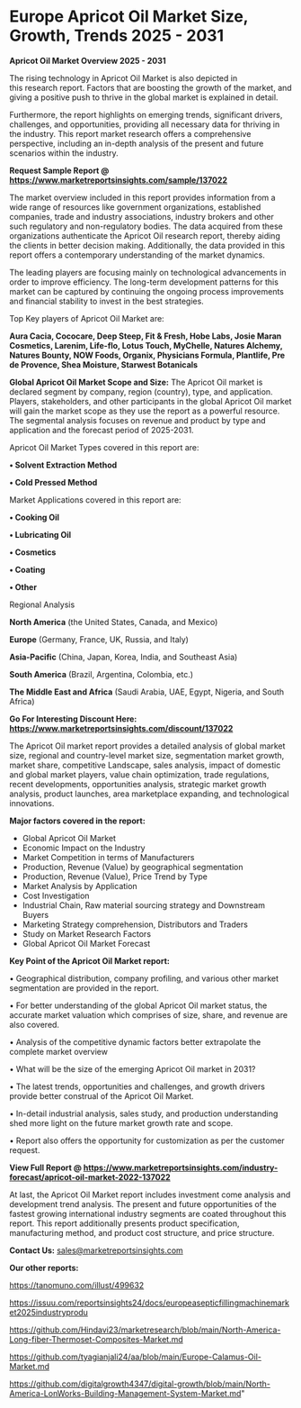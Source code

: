  # Europe Apricot Oil Market Size, Growth, Trends 2025 - 2031

<Strong> Apricot Oil Market Overview 2025 - 2031</strong>

The rising technology in Apricot Oil Market is also depicted in this research report. Factors that are boosting the growth of the market, and giving a positive push to thrive in the global market is explained in detail.

Furthermore, the report highlights on emerging trends, significant drivers, challenges, and opportunities, providing all necessary data for thriving in the industry. This report market research offers a comprehensive perspective, including an in-depth analysis of the present and future scenarios within the industry.

<strong>Request Sample Report @ <a href=https://www.marketreportsinsights.com/sample/137022>https://www.marketreportsinsights.com/sample/137022</a></strong>

The market overview included in this report provides information from a wide range of resources like government organizations, established companies, trade and industry associations, industry brokers and other such regulatory and non-regulatory bodies. The data acquired from these organizations authenticate the Apricot Oil research report, thereby aiding the clients in better decision making. Additionally, the data provided in this report offers a contemporary understanding of the market dynamics.

The leading players are focusing mainly on technological advancements in order to improve efficiency. The long-term development patterns for this market can be captured by continuing the ongoing process improvements and financial stability to invest in the best strategies.

Top Key players of Apricot Oil Market are:

<strong>Aura Cacia, Cococare, Deep Steep, Fit & Fresh, Hobe Labs, Josie Maran Cosmetics, Larenim, Life-flo, Lotus Touch, MyChelle, Natures Alchemy, Natures Bounty, NOW Foods, Organix, Physicians Formula, Plantlife, Pre de Provence, Shea Moisture, Starwest Botanicals</strong>

<strong><b>Global Apricot Oil Market Scope and Size:</b></strong>
The Apricot Oil market is declared segment by company, region (country), type, and application. Players, stakeholders, and other participants in the global Apricot Oil market will gain the market scope as they use the report as a powerful resource. The segmental analysis focuses on revenue and product by type and application and the forecast period of 2025-2031.

Apricot Oil Market Types covered in this report are:

<strong>• Solvent Extraction Method

• Cold Pressed Method</strong>

Market Applications covered in this report are:

<strong>• Cooking Oil

• Lubricating Oil

• Cosmetics

• Coating

• Other</strong> 

Regional Analysis

<strong>North America</strong> (the United States, Canada, and Mexico)

<strong>Europe</strong> (Germany, France, UK, Russia, and Italy)

<strong>Asia-Pacific</strong> (China, Japan, Korea, India, and Southeast Asia)

<strong>South America</strong> (Brazil, Argentina, Colombia, etc.)

<strong>The Middle East and Africa</strong> (Saudi Arabia, UAE, Egypt, Nigeria, and South Africa)

<strong>Go For Interesting Discount Here: <a href=https://www.marketreportsinsights.com/discount/137022>https://www.marketreportsinsights.com/discount/137022</a></strong>

The Apricot Oil market report provides a detailed analysis of global market size, regional and country-level market size, segmentation market growth, market share, competitive Landscape, sales analysis, impact of domestic and global market players, value chain optimization, trade regulations, recent developments, opportunities analysis, strategic market growth analysis, product launches, area marketplace expanding, and technological innovations.

<strong><b>Major factors covered in the report:</b></strong>
<ul>
  <li>Global Apricot Oil Market </li>
  <li>Economic Impact on the Industry</li>
  <li>Market Competition in terms of Manufacturers</li>
  <li>Production, Revenue (Value) by geographical segmentation</li>
  <li>Production, Revenue (Value), Price Trend by Type</li>
  <li>Market Analysis by Application</li>
  <li>Cost Investigation</li>
  <li>Industrial Chain, Raw material sourcing strategy and Downstream Buyers</li>
  <li>Marketing Strategy comprehension, Distributors and Traders</li>
  <li>Study on Market Research Factors</li>
  <li>Global Apricot Oil Market Forecast</li>
</ul>

<strong><b>Key Point of the Apricot Oil Market report:</b></strong>

• Geographical distribution, company profiling, and various other market segmentation are provided in the report.

• For better understanding of the global Apricot Oil market status, the accurate market valuation which comprises of size, share, and revenue are also covered.

• Analysis of the competitive dynamic factors better extrapolate the complete market overview

• What will be the size of the emerging Apricot Oil market in 2031?

• The latest trends, opportunities and challenges, and growth drivers provide better construal of the Apricot Oil Market.

• In-detail industrial analysis, sales study, and production understanding shed more light on the future market growth rate and scope.

• Report also offers the opportunity for customization as per the customer request.

<strong><b>View Full Report @ <a href=https://www.marketreportsinsights.com/industry-forecast/apricot-oil-market-2022-137022>https://www.marketreportsinsights.com/industry-forecast/apricot-oil-market-2022-137022</a></b></strong>


At last, the Apricot Oil Market report includes investment come analysis and development trend analysis. The present and future opportunities of the fastest growing international industry segments are coated throughout this report. This report additionally presents product specification, manufacturing method, and product cost structure, and price structure.

<strong>Contact Us:</strong>
sales@marketreportsinsights.com

<strong>Our other reports:</strong>

<a href=https://tanomuno.com/illust/499632>https://tanomuno.com/illust/499632</a>

<a href=https://issuu.com/reportsinsights24/docs/europeasepticfillingmachinemarket2025industryprodu>https://issuu.com/reportsinsights24/docs/europeasepticfillingmachinemarket2025industryprodu</a>

<a href=https://github.com/Hindavi23/marketresearch/blob/main/North-America-Long-fiber-Thermoset-Composites-Market.md>https://github.com/Hindavi23/marketresearch/blob/main/North-America-Long-fiber-Thermoset-Composites-Market.md</a>

<a href=https://github.com/tyagianjali24/aa/blob/main/Europe-Calamus-Oil-Market.md>https://github.com/tyagianjali24/aa/blob/main/Europe-Calamus-Oil-Market.md</a>

<a href=https://github.com/digitalgrowth4347/digital-growth/blob/main/North-America-LonWorks-Building-Management-System-Market.md>https://github.com/digitalgrowth4347/digital-growth/blob/main/North-America-LonWorks-Building-Management-System-Market.md</a>"
